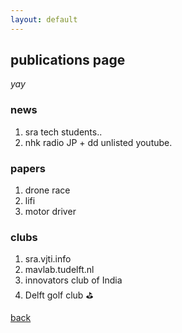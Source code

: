 ```yaml
---
layout: default
---
```


## publications page
_yay_

### news
1. sra tech students..
2. nhk radio JP + dd unlisted youtube.

### papers
1. drone race
2. lifi
3. motor driver

### clubs
1. sra.vjti.info
2. mavlab.tudelft.nl
3. innovators club of India
4. Delft golf club :golf:

[back](./)
